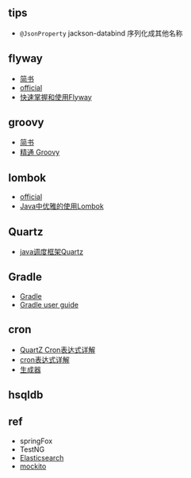 
## tips

+ `@JsonProperty` jackson-databind 序列化成其他名称

## flyway

+ [简书](https://www.jianshu.com/p/5b3ee67e3598)
+ [official](https://flywaydb.org/)
+ [快速掌握和使用Flyway](https://blog.waterstrong.me/flyway-in-practice/)

## groovy

+ [简书](https://www.jianshu.com/p/e8dec95c4326)
+ [精通 Groovy](https://www.ibm.com/developerworks/cn/education/java/j-groovy/j-groovy.html)

## lombok

+ [official](https://projectlombok.org/features/all)
+ [Java中优雅的使用Lombok](https://www.jianshu.com/p/2ea9ff98f7d6)



## Quartz
+ [java调度框架Quartz](https://www.jianshu.com/p/628c674de5c4)

## Gradle

+ [Gradle](https://www.yiibai.com/gradle)
+ [Gradle user guide](https://dongchuan.gitbooks.io/gradle-user-guide-/overview/features.html)

## cron

+ [QuartZ Cron表达式详解](https://www.jianshu.com/p/f03b1497122a)
+ [cron表达式详解](https://www.cnblogs.com/linjiqin/p/3178452.html)
+ [生成器](http://cron.qqe2.com/)


## hsqldb

## ref

+ springFox
+ TestNG
+ [Elasticsearch](https://es.xiaoleilu.com/010_Intro/05_What_is_it.html)
+ [mockito](https://dzone.com/articles/use-mockito-mock-autowired)